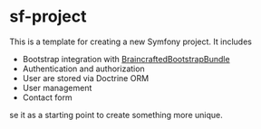 sf-project
==========

This is a template for creating a new Symfony project. It includes

<ul>
	<li>Bootstrap integration with <a href="http://bootstrap.braincrafted.com">BraincraftedBootstrapBundle</a></li>
	<li>Authentication and authorization</li>
	<li>User are stored via Doctrine ORM</li>
	<li>User management</li>
	<li>Contact form</li>
</ul>

se it as a starting point to create something more unique.
